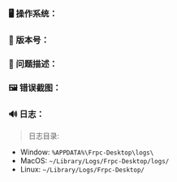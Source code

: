 ### 🖥️ 操作系统：

### 🔖 版本号：

### 🤔 问题描述：

### 🖼️ 错误截图：

### 🔊 日志：

> 日志目录:
* Window: `%APPDATA%\Frpc-Desktop\logs\`
* MacOS: `~/Library/Logs/Frpc-Desktop/logs/`
* Linux: `~/Library/Logs/Frpc-Desktop/`
